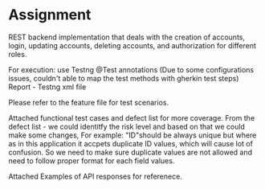 # Assignment
REST backend implementation that deals with the creation of accounts, login, updating accounts, deleting accounts, and authorization for different roles.

For execution: use Testng @Test annotations 
(Due to some configurations issues, couldn't able to map the test methods with gherkin test steps)
Report - Testng xml file

Please refer to the feature file for test scenarios.

Attached functional test cases and defect list for more coverage.
From the defect list - we could identitfy the risk level and based on that we could make some changes, For example: "ID"should be always unique but where as in this application it accpets duplicate ID values, which will cause lot of confusion. So we need to make sure duplicate values are not allowed and need to follow proper format for each field values.

Attached Examples of API responses for referenece.

